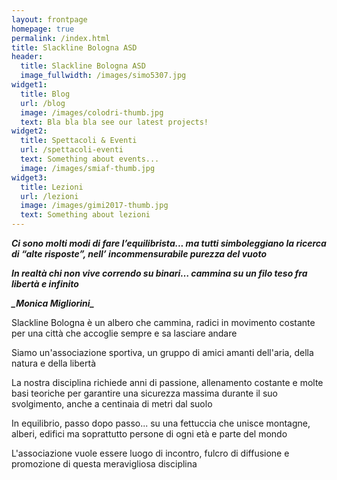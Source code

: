 ```yaml
---
layout: frontpage
homepage: true
permalink: /index.html
title: Slackline Bologna ASD
header:
  title: Slackline Bologna ASD
  image_fullwidth: /images/simo5307.jpg
widget1:
  title: Blog
  url: /blog
  image: /images/colodri-thumb.jpg
  text: Bla bla bla see our latest projects!
widget2:
  title: Spettacoli & Eventi
  url: /spettacoli-eventi
  text: Something about events...
  image: /images/smiaf-thumb.jpg
widget3:
  title: Lezioni
  url: /lezioni
  image: /images/gimi2017-thumb.jpg
  text: Something about lezioni
---
```



***Ci sono molti modi di fare l’equilibrista... ma tutti simboleggiano la ricerca di “alte risposte”, nell’ incommensurabile purezza del vuoto***

***In realtà chi non vive correndo su binari… cammina su un filo teso fra libertà e infinito***

***\_Monica Migliorini\_***

Slackline Bologna è un albero che cammina, radici in movimento costante per una città che accoglie sempre e sa lasciare andare

Siamo un'associazione sportiva, un gruppo di amici amanti dell'aria, della natura e della libertà

La nostra disciplina richiede anni di passione, allenamento costante e molte basi teoriche per garantire una sicurezza massima durante il suo svolgimento, anche a centinaia di metri dal suolo

In equilibrio, passo dopo passo... su una fettuccia che unisce montagne, alberi, edifici ma soprattutto persone di ogni età e parte del mondo

L'associazione vuole essere luogo di incontro, fulcro di diffusione e promozione di questa meravigliosa disciplina